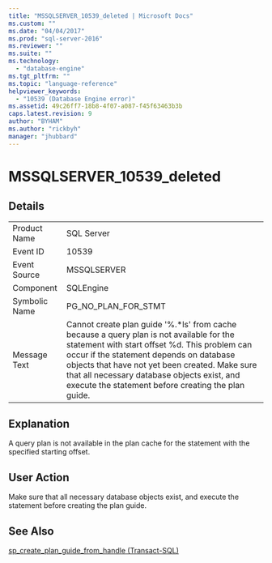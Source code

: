 ```yaml
---
title: "MSSQLSERVER_10539_deleted | Microsoft Docs"
ms.custom: ""
ms.date: "04/04/2017"
ms.prod: "sql-server-2016"
ms.reviewer: ""
ms.suite: ""
ms.technology: 
  - "database-engine"
ms.tgt_pltfrm: ""
ms.topic: "language-reference"
helpviewer_keywords: 
  - "10539 (Database Engine error)"
ms.assetid: 49c26ff7-18b8-4f07-a087-f45f63463b3b
caps.latest.revision: 9
author: "BYHAM"
ms.author: "rickbyh"
manager: "jhubbard"
---
```

# MSSQLSERVER_10539_deleted
  
## Details  
  
|||  
|-|-|  
|Product Name|SQL Server|  
|Event ID|10539|  
|Event Source|MSSQLSERVER|  
|Component|SQLEngine|  
|Symbolic Name|PG_NO_PLAN_FOR_STMT|  
|Message Text|Cannot create plan guide '%.*ls' from cache because a query plan is not available for the statement with start offset %d. This problem can occur if the statement depends on database objects that have not yet been created. Make sure that all necessary database objects exist, and execute the statement before creating the plan guide.|  
  
## Explanation  
A query plan is not available in the plan cache for the statement with the specified starting offset.  
  
## User Action  
Make sure that all necessary database objects exist, and execute the statement before creating the plan guide.  
  
## See Also  
[sp_create_plan_guide_from_handle &#40;Transact-SQL&#41;](~/relational-databases/system-stored-procedures/sp-create-plan-guide-from-handle-transact-sql.md)  
  
